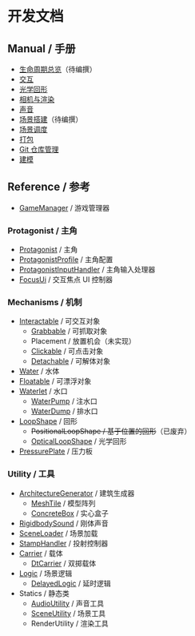 # 开发文档

## Manual / 手册

- [生命周期总览](manual/life-cycle-overview.md)（待编撰）
- [交互](manual/interaction.md)
- [光学回形](manual/optical-loopshape.md)
- [相机与渲染](manual/camera-and-rendering.md)
- [声音](manual/audio.md)
- [场景搭建](manual/architecture.md)（待编撰）
- [场景调度](manual/scene-management.md)
- [打包](manual/building.md)
- [Git 仓库管理](manual/git-repository-management.md)
- [建模](manual/modelling.md)

## Reference / 参考

- [GameManager](reference/GameManager.md) / 游戏管理器

### Protagonist / 主角

- [Protagonist](reference/Protagonist.md) / 主角
- [ProtagonistProfile](reference/ProtagonistProfile.md) / 主角配置
- [ProtagonistInputHandler](reference/ProtagonistInputHandler.md) / 主角输入处理器
- [FocusUi](reference/FocusUi.md) / 交互焦点 UI 控制器

### Mechanisms / 机制

- [Interactable](reference/Interactable.md) / 可交互对象
	- [Grabbable](reference/Grabbable.md) / 可抓取对象
	- Placement / 放置机会（未实现）
	- [Clickable](reference/Clickable.md) / 可点击对象
	- [Detachable](reference/Detachable.md) / 可解体对象
- [Water](reference/Water.md) / 水体
- [Floatable](reference/Floatable.md) / 可漂浮对象
- [Waterlet](reference/Waterlet.md) / 水口
	- [WaterPump](reference/WaterPump.md) / 注水口
	- [WaterDump](reference/WaterDump.md) / 排水口
- [LoopShape](reference/LoopShape.md) / 回形
	- ~~PositionalLoopShape / 基于位置的回形~~（已废弃）
	- [OpticalLoopShape](reference/OpticalLoopShape.md) / 光学回形
- [PressurePlate](reference/PressurePlate.md) / 压力板

### Utility / 工具

- [ArchitectureGenerator](reference/ArchitectureGenerator.md) / 建筑生成器
	- [MeshTile](reference/MeshTile.md) / 模型阵列
	- [ConcreteBox](reference/ConcreteBox.md) / 实心盒子
- [RigidbodySound](reference/RigidbodySound.md) / 刚体声音
- [SceneLoader](reference/SceneLoader.md) / 场景加载
- [StampHandler](reference/StampHandler.md) / 投射控制器
- [Carrier](reference/Carrier.md) / 载体
	- [DtCarrier](reference/DtCarrier.md) / 双掷载体
- [Logic](reference/Logic.md) / 场景逻辑
	- [DelayedLogic](reference/DelayedLogic.md) / 延时逻辑
- Statics / 静态类
	- [AudioUtility](reference/AudioUtility.md) / 声音工具
	- [SceneUtility](reference/SceneUtility.md) / 场景工具
	- RenderUtility / 渲染工具